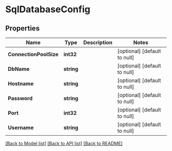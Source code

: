 # SqlDatabaseConfig

## Properties
Name | Type | Description | Notes
------------ | ------------- | ------------- | -------------
**ConnectionPoolSize** | **int32** |  | [optional] [default to null]
**DbName** | **string** |  | [optional] [default to null]
**Hostname** | **string** |  | [optional] [default to null]
**Password** | **string** |  | [optional] [default to null]
**Port** | **int32** |  | [optional] [default to null]
**Username** | **string** |  | [optional] [default to null]

[[Back to Model list]](../README.md#documentation-for-models) [[Back to API list]](../README.md#documentation-for-api-endpoints) [[Back to README]](../README.md)


